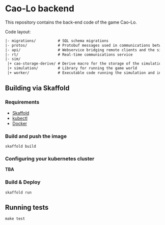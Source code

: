 # Cao-Lo backend

This repository contains the back-end code of the game Cao-Lo.

Code layout:

```txt
|- migrations/          # SQL schema migrations
|- protos/              # Protobuf messages used in communications between web and worker services
|- api/                 # Webservice bridging remote clients and the sim
|- rt/                  # Real-time communications service
|- sim/
 |+ cao-storage-derive/ # Derive macro for the storage of the simulation/
 |+ simulation/         # Library for running the game world
 |+ worker/             # Executable code running the simulation and interfacing
```

## Building via Skaffold

### Requirements

-   [Skaffold](https://skaffold.dev/docs/install/)
-   [kubectl](https://kubernetes.io/docs/tasks/tools/)
-   [Docker](https://www.docker.com/)

### Build and push the image

```
skaffold build
```

### Configuring your kubernetes cluster

**TBA**

### Build & Deploy

```
skaffold run
```

## Running tests

```
make test
```
